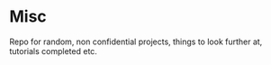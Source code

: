 # Misc
Repo for random, non confidential projects, things to look further at, tutorials completed etc.

